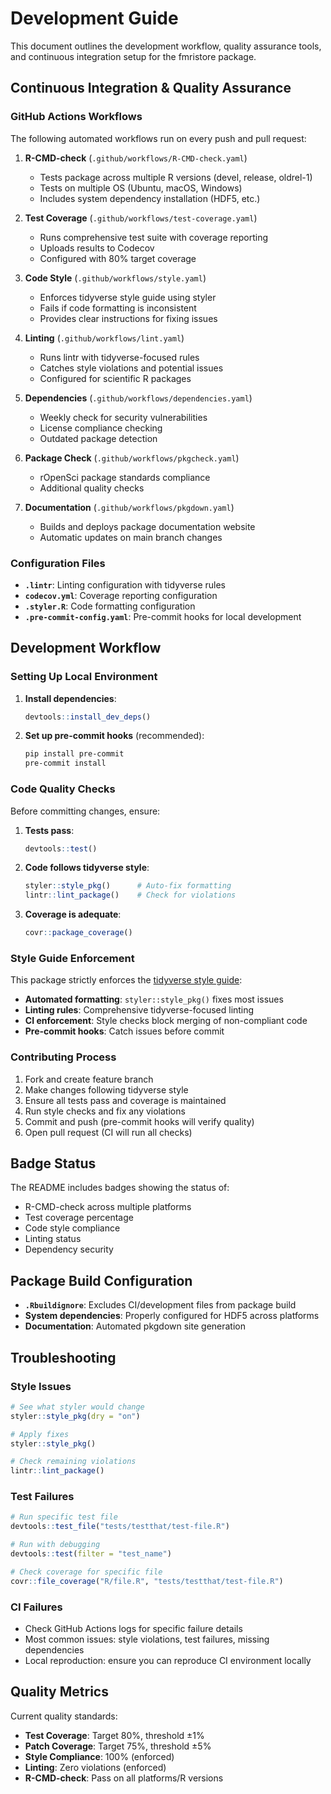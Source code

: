 # Development Guide

This document outlines the development workflow, quality assurance tools, and continuous integration setup for the fmristore package.

## Continuous Integration & Quality Assurance

### GitHub Actions Workflows

The following automated workflows run on every push and pull request:

1. **R-CMD-check** (`.github/workflows/R-CMD-check.yaml`)
   - Tests package across multiple R versions (devel, release, oldrel-1)
   - Tests on multiple OS (Ubuntu, macOS, Windows)
   - Includes system dependency installation (HDF5, etc.)

2. **Test Coverage** (`.github/workflows/test-coverage.yaml`)
   - Runs comprehensive test suite with coverage reporting
   - Uploads results to Codecov
   - Configured with 80% target coverage

3. **Code Style** (`.github/workflows/style.yaml`)
   - Enforces tidyverse style guide using styler
   - Fails if code formatting is inconsistent
   - Provides clear instructions for fixing issues

4. **Linting** (`.github/workflows/lint.yaml`)
   - Runs lintr with tidyverse-focused rules
   - Catches style violations and potential issues
   - Configured for scientific R packages

5. **Dependencies** (`.github/workflows/dependencies.yaml`)
   - Weekly check for security vulnerabilities
   - License compliance checking
   - Outdated package detection

6. **Package Check** (`.github/workflows/pkgcheck.yaml`)
   - rOpenSci package standards compliance
   - Additional quality checks

7. **Documentation** (`.github/workflows/pkgdown.yaml`)
   - Builds and deploys package documentation website
   - Automatic updates on main branch changes

### Configuration Files

- **`.lintr`**: Linting configuration with tidyverse rules
- **`codecov.yml`**: Coverage reporting configuration
- **`.styler.R`**: Code formatting configuration
- **`.pre-commit-config.yaml`**: Pre-commit hooks for local development

## Development Workflow

### Setting Up Local Environment

1. **Install dependencies**:
   ```r
   devtools::install_dev_deps()
   ```

2. **Set up pre-commit hooks** (recommended):
   ```bash
   pip install pre-commit
   pre-commit install
   ```

### Code Quality Checks

Before committing changes, ensure:

1. **Tests pass**:
   ```r
   devtools::test()
   ```

2. **Code follows tidyverse style**:
   ```r
   styler::style_pkg()      # Auto-fix formatting
   lintr::lint_package()    # Check for violations
   ```

3. **Coverage is adequate**:
   ```r
   covr::package_coverage()
   ```

### Style Guide Enforcement

This package strictly enforces the [tidyverse style guide](https://style.tidyverse.org/):

- **Automated formatting**: `styler::style_pkg()` fixes most issues
- **Linting rules**: Comprehensive tidyverse-focused linting
- **CI enforcement**: Style checks block merging of non-compliant code
- **Pre-commit hooks**: Catch issues before commit

### Contributing Process

1. Fork and create feature branch
2. Make changes following tidyverse style
3. Ensure all tests pass and coverage is maintained
4. Run style checks and fix any violations
5. Commit and push (pre-commit hooks will verify quality)
6. Open pull request (CI will run all checks)

## Badge Status

The README includes badges showing the status of:
- R-CMD-check across multiple platforms
- Test coverage percentage
- Code style compliance
- Linting status
- Dependency security

## Package Build Configuration

- **`.Rbuildignore`**: Excludes CI/development files from package build
- **System dependencies**: Properly configured for HDF5 across platforms
- **Documentation**: Automated pkgdown site generation

## Troubleshooting

### Style Issues
```r
# See what styler would change
styler::style_pkg(dry = "on")

# Apply fixes
styler::style_pkg()

# Check remaining violations
lintr::lint_package()
```

### Test Failures
```r
# Run specific test file
devtools::test_file("tests/testthat/test-file.R")

# Run with debugging
devtools::test(filter = "test_name")

# Check coverage for specific file
covr::file_coverage("R/file.R", "tests/testthat/test-file.R")
```

### CI Failures
- Check GitHub Actions logs for specific failure details
- Most common issues: style violations, test failures, missing dependencies
- Local reproduction: ensure you can reproduce CI environment locally

## Quality Metrics

Current quality standards:
- **Test Coverage**: Target 80%, threshold ±1%
- **Patch Coverage**: Target 75%, threshold ±5%
- **Style Compliance**: 100% (enforced)
- **Linting**: Zero violations (enforced)
- **R-CMD-check**: Pass on all platforms/R versions 